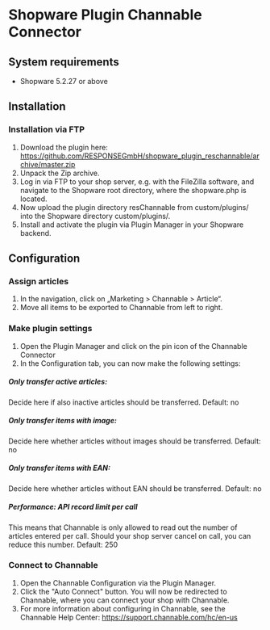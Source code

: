 # Shopware Plugin Channable Connector

## System requirements

-	Shopware 5.2.27 or above

## Installation

### Installation via FTP 

1.	Download the plugin here:
https://github.com/RESPONSEGmbH/shopware_plugin_reschannable/archive/master.zip
2.	Unpack the Zip archive.
3.	Log in via FTP to your shop server, e.g. with the FileZilla software, and navigate to the Shopware root directory, where the shopware.php is located.
4.	Now upload the plugin directory resChannable from custom/plugins/ into the Shopware directory custom/plugins/.
5.	Install and activate the plugin via Plugin Manager in your Shopware backend.

## Configuration

### Assign articles 
1.	In the navigation, click on „Marketing > Channable > Article“.
2.	Move all items to be exported to Channable from left to right.

### Make plugin settings
1.	Open the Plugin Manager and click on the pin icon of the Channable Connector
2.	In the Configuration tab, you can now make the following settings:

##### Only transfer active articles:
Decide here if also inactive articles should be transferred.
Default: no

##### Only transfer items with image:
Decide here whether articles without images should be transferred.
Default: no

##### Only transfer items with EAN:
Decide here whether articles without EAN should be transferred. 
Default: no

##### Performance: API record limit per call 
This means that Channable is only allowed to read out the number of articles entered per call. Should your shop server cancel on call, you can reduce this number.
Default: 250
 
### Connect to Channable
1.	Open the Channable Configuration via the Plugin Manager.
2.	Click the "Auto Connect" button. You will now be redirected to Channable, where you can connect your shop with Channable.
3.	For more information about configuring in Channable, see the Channable Help Center:
https://support.channable.com/hc/en-us


